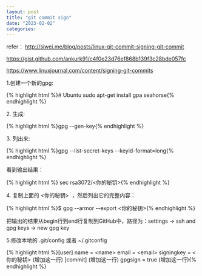 ```yaml
---
layout: post
title: "git commit sign"
date: "2023-02-02"
categories: 
---
```

<p>refer： <a href="http://siwei.me/blog/posts/linux-git-commit-signing-git-commit">http://siwei.me/blog/posts/linux-git-commit-signing-git-commit</a></p>
<p><a href="https://gist.github.com/ankurk91/c4f0e23d76ef868b139f3c28bde057fc">https://gist.github.com/ankurk91/c4f0e23d76ef868b139f3c28bde057fc</a></p>
<p><a href="https://www.linuxjournal.com/content/signing-git-commits">https://www.linuxjournal.com/content/signing-git-commits</a></p>
<p>1.创建一个新的gpg:&nbsp;</p>
{% highlight html %}# Ubuntu
sudo apt-get install gpa seahorse{% endhighlight %}
<p>2. 生成:&nbsp;</p>
{% highlight html %}gpg --gen-key{% endhighlight %}
<p>3. 列出来:</p>
{% highlight html %}gpg --list-secret-keys --keyid-format=long{% endhighlight %}
<p>看到输出结果：</p>
{% highlight html %}
sec   rsa3072/&lt;你的秘钥&gt;{% endhighlight %}
<p>4. 复制上面的 &lt;你的秘钥&gt;&nbsp; ，然后列出它的完整内容：</p>
{% highlight html %}$ gpg --armor --export &lt;你的秘钥&gt;{% endhighlight %}
<p>把输出的结果从begin行到end行复制到GitHub中，路径为：settings -&gt; ssh and gpg keys -&gt; new gpg key</p>
<p>5.修改本地的 .git/config 或者 ~/.gitconfig</p>
{% highlight html %}[user]
name = &lt;name&gt;
email = &lt;email&gt;
signingkey = &lt;你的秘钥&gt; (增加这一行)
[commit] (增加这一行)
gpgsign = true (增加这一行){% endhighlight %}
<p>&nbsp;</p>
<p>&nbsp;</p>
<p>&nbsp;</p>
